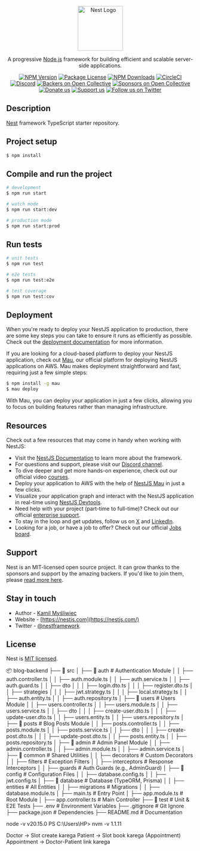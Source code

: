 <p align="center">
  <a href="http://nestjs.com/" target="blank"><img src="https://nestjs.com/img/logo-small.svg" width="120" alt="Nest Logo" /></a>
</p>

[circleci-image]: https://img.shields.io/circleci/build/github/nestjs/nest/master?token=abc123def456
[circleci-url]: https://circleci.com/gh/nestjs/nest

  <p align="center">A progressive <a href="http://nodejs.org" target="_blank">Node.js</a> framework for building efficient and scalable server-side applications.</p>
    <p align="center">
<a href="https://www.npmjs.com/~nestjscore" target="_blank"><img src="https://img.shields.io/npm/v/@nestjs/core.svg" alt="NPM Version" /></a>
<a href="https://www.npmjs.com/~nestjscore" target="_blank"><img src="https://img.shields.io/npm/l/@nestjs/core.svg" alt="Package License" /></a>
<a href="https://www.npmjs.com/~nestjscore" target="_blank"><img src="https://img.shields.io/npm/dm/@nestjs/common.svg" alt="NPM Downloads" /></a>
<a href="https://circleci.com/gh/nestjs/nest" target="_blank"><img src="https://img.shields.io/circleci/build/github/nestjs/nest/master" alt="CircleCI" /></a>
<a href="https://discord.gg/G7Qnnhy" target="_blank"><img src="https://img.shields.io/badge/discord-online-brightgreen.svg" alt="Discord"/></a>
<a href="https://opencollective.com/nest#backer" target="_blank"><img src="https://opencollective.com/nest/backers/badge.svg" alt="Backers on Open Collective" /></a>
<a href="https://opencollective.com/nest#sponsor" target="_blank"><img src="https://opencollective.com/nest/sponsors/badge.svg" alt="Sponsors on Open Collective" /></a>
  <a href="https://paypal.me/kamilmysliwiec" target="_blank"><img src="https://img.shields.io/badge/Donate-PayPal-ff3f59.svg" alt="Donate us"/></a>
    <a href="https://opencollective.com/nest#sponsor"  target="_blank"><img src="https://img.shields.io/badge/Support%20us-Open%20Collective-41B883.svg" alt="Support us"></a>
  <a href="https://twitter.com/nestframework" target="_blank"><img src="https://img.shields.io/twitter/follow/nestframework.svg?style=social&label=Follow" alt="Follow us on Twitter"></a>
</p>
  <!--[![Backers on Open Collective](https://opencollective.com/nest/backers/badge.svg)](https://opencollective.com/nest#backer)
  [![Sponsors on Open Collective](https://opencollective.com/nest/sponsors/badge.svg)](https://opencollective.com/nest#sponsor)-->

## Description

[Nest](https://github.com/nestjs/nest) framework TypeScript starter repository.

## Project setup

```bash
$ npm install
```

## Compile and run the project

```bash
# development
$ npm run start

# watch mode
$ npm run start:dev

# production mode
$ npm run start:prod
```

## Run tests

```bash
# unit tests
$ npm run test

# e2e tests
$ npm run test:e2e

# test coverage
$ npm run test:cov
```

## Deployment

When you're ready to deploy your NestJS application to production, there are some key steps you can take to ensure it runs as efficiently as possible. Check out the [deployment documentation](https://docs.nestjs.com/deployment) for more information.

If you are looking for a cloud-based platform to deploy your NestJS application, check out [Mau](https://mau.nestjs.com), our official platform for deploying NestJS applications on AWS. Mau makes deployment straightforward and fast, requiring just a few simple steps:

```bash
$ npm install -g mau
$ mau deploy
```

With Mau, you can deploy your application in just a few clicks, allowing you to focus on building features rather than managing infrastructure.

## Resources

Check out a few resources that may come in handy when working with NestJS:

- Visit the [NestJS Documentation](https://docs.nestjs.com) to learn more about the framework.
- For questions and support, please visit our [Discord channel](https://discord.gg/G7Qnnhy).
- To dive deeper and get more hands-on experience, check out our official video [courses](https://courses.nestjs.com/).
- Deploy your application to AWS with the help of [NestJS Mau](https://mau.nestjs.com) in just a few clicks.
- Visualize your application graph and interact with the NestJS application in real-time using [NestJS Devtools](https://devtools.nestjs.com).
- Need help with your project (part-time to full-time)? Check out our official [enterprise support](https://enterprise.nestjs.com).
- To stay in the loop and get updates, follow us on [X](https://x.com/nestframework) and [LinkedIn](https://linkedin.com/company/nestjs).
- Looking for a job, or have a job to offer? Check out our official [Jobs board](https://jobs.nestjs.com).

## Support

Nest is an MIT-licensed open source project. It can grow thanks to the sponsors and support by the amazing backers. If you'd like to join them, please [read more here](https://docs.nestjs.com/support).

## Stay in touch

- Author - [Kamil Myśliwiec](https://twitter.com/kammysliwiec)
- Website - [https://nestjs.com](https://nestjs.com/)
- Twitter - [@nestframework](https://twitter.com/nestframework)

## License

Nest is [MIT licensed](https://github.com/nestjs/nest/blob/master/LICENSE).

📦 blog-backend
├── 📂 src
│   ├── 📂 auth                  # Authentication Module
│   │   ├── auth.controller.ts
│   │   ├── auth.module.ts
│   │   ├── auth.service.ts
│   │   ├── auth.guard.ts
│   │   ├── dto
│   │   │   ├── login.dto.ts
│   │   │   ├── register.dto.ts
│   │   ├── strategies
│   │   │   ├── jwt.strategy.ts
│   │   │   ├── local.strategy.ts
│   │   ├── auth.entity.ts
│   │   ├── auth.repository.ts
│   ├── 📂 users                 # Users Module
│   │   ├── users.controller.ts
│   │   ├── users.module.ts
│   │   ├── users.service.ts
│   │   ├── dto
│   │   │   ├── create-user.dto.ts
│   │   │   ├── update-user.dto.ts
│   │   ├── users.entity.ts
│   │   ├── users.repository.ts
│   ├── 📂 posts                 # Blog Posts Module
│   │   ├── posts.controller.ts
│   │   ├── posts.module.ts
│   │   ├── posts.service.ts
│   │   ├── dto
│   │   │   ├── create-post.dto.ts
│   │   │   ├── update-post.dto.ts
│   │   ├── posts.entity.ts
│   │   ├── posts.repository.ts
│   ├── 📂 admin                 # Admin Panel Module
│   │   ├── admin.controller.ts
│   │   ├── admin.module.ts
│   │   ├── admin.service.ts
│   ├── 📂 common                # Shared Utilities
│   │   ├── decorators           # Custom Decorators
│   │   ├── filters              # Exception Filters
│   │   ├── interceptors         # Response Interceptors
│   │   ├── guards               # Auth Guards (e.g., AdminGuard)
│   ├── 📂 config                # Configuration Files
│   │   ├── database.config.ts
│   │   ├── jwt.config.ts
│   ├── 📂 database              # Database (TypeORM, Prisma)
│   │   ├── entities             # All Entities
│   │   ├── migrations           # Migrations
│   │   ├── database.module.ts
│   ├── main.ts                  # Entry Point
│   ├── app.module.ts            # Root Module
│   ├── app.controller.ts        # Main Controller
├── 📂 test                      # Unit & E2E Tests
├── .env                         # Environment Variables
├── .gitignore                   # Git Ignore
├── package.json                 # Dependencies
├── README.md                    # Documentation



node -v
v20.15.0
PS C:\Users\HP> nvm -v
1.1.11



<!-- Flow -->
Doctor → Slot create karega
Patient → Slot book karega (Appointment)
Appointment → Doctor-Patient link karega
